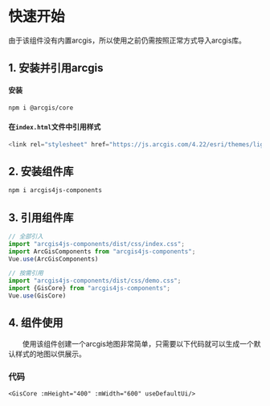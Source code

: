 # 快速开始

由于该组件没有内置arcgis，所以使用之前仍需按照正常方式导入arcgis库。
## 1. 安装并引用arcgis
#### 安装
```bash
npm i @arcgis/core
```
#### 在`index.html`文件中引用样式
```JavaScript
<link rel="stylesheet" href="https://js.arcgis.com/4.22/esri/themes/light/main.css">
```

## 2. 安装组件库
```bash
npm i arcgis4js-components
```

## 3. 引用组件库

```javascript
// 全部引入
import "arcgis4js-components/dist/css/index.css";
import ArcGisComponents from "arcgis4js-components";
Vue.use(ArcGisComponents)

// 按需引用
import "arcgis4js-components/dist/css/demo.css";
import {GisCore} from "arcgis4js-components";
Vue.use(GisCore)
```

## 4. 组件使用

&#12288;&#12288;使用该组件创建一个arcgis地图非常简单，只需要以下代码就可以生成一个默认样式的地图以供展示。

<ClientOnly>
  <GisCore :mHeight="400" :mWidth="600" useDefaultUi/>
</ClientOnly>

### 代码

```Vue
<GisCore :mHeight="400" :mWidth="600" useDefaultUi/>
```